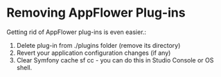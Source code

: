 # Removing AppFlower Plug-ins

Getting rid of AppFlower plug-ins is even easier.:
	
1. Delete plug-in from ./plugins folder (remove its directory)
2. Revert your application configuration changes (if any)
3. Clear Symfony cache sf cc - you can do this in Studio Console or OS shell.
